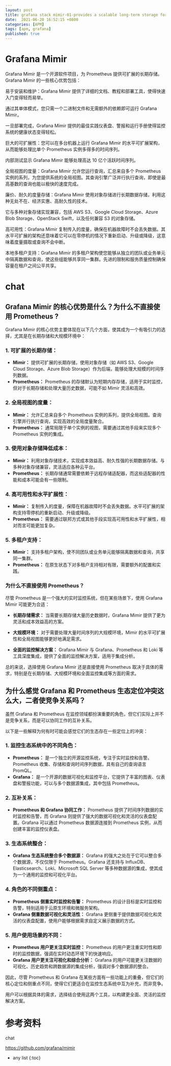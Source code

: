 ```yaml
---
layout: post
title: grafana stack mimir-01-provides a scalable long-term storage for Prometheus.
date:  2021-06-20 16:52:15 +0800
categories: [APM]
tags: [apm, grafana]
published: true
---
```



# Grafana Mimir 

Grafana Mimir 是一个开源软件项目，为 Prometheus 提供可扩展的长期存储。Grafana Mimir 的一些核心优势包括：

易于安装和维护：Grafana Mimir 提供了详细的文档、教程和部署工具，使得快速入门变得轻而易举。

通过其单体模式，您只需一个二进制文件和无需额外的依赖即可运行 Grafana Mimir。

一旦部署完成，Grafana Mimir 提供的最佳实践仪表盘、警报和运行手册使得监控系统的健康状态变得轻松。

巨大的可扩展性：您可以在多台机器上运行 Grafana Mimir 的水平可扩展架构，从而能够处理比单个 Prometheus 实例多得多的时间序列。

内部测试显示 Grafana Mimir 能够处理高达 10 亿个活跃时间序列。

全局视图的度量：Grafana Mimir 允许您运行查询，汇总来自多个 Prometheus 实例的系列，为您提供系统的全局视图。其查询引擎广泛并行执行查询，即使是最高基数的查询也能以极快的速度完成。

廉价、耐久的度量存储：Grafana Mimir 使用对象存储进行长期数据存储，利用这种无处不在、经济实惠、高耐久性的技术。

它与多种对象存储实现兼容，包括 AWS S3、Google Cloud Storage、Azure Blob Storage、OpenStack Swift，以及任何兼容 S3 的对象存储。

高可用性：Grafana Mimir 复制传入的度量，确保在机器故障时不会丢失数据。其水平可扩展的架构还意味着它可以在零停机的情况下重新启动、升级或降级，这意味着度量摄取或查询不会中断。

本地多租户支持：Grafana Mimir 的多租户架构使您能够从独立的团队或业务单元中隔离数据和查询，使这些组能够共享同一集群。先进的限制和服务质量控制确保容量在租户之间公平共享。

# chat

## Grafana Mimir 的核心优势是什么？为什么不直接使用 Prometheus ?

Grafana Mimir 的核心优势主要体现在以下几个方面，使其成为一个有吸引力的选择，尤其是在长期存储和大规模环境中：

### 1. **可扩展的长期存储：**
   - **Mimir：** 提供可扩展的长期存储，使用对象存储（如 AWS S3、Google Cloud Storage、Azure Blob Storage）作为后端，能够处理大规模的时间序列数据。
   - **Prometheus：** Prometheus 的存储默认为短期内存存储，适用于实时监控，但对于长期存储和处理大量历史数据，可能不如 Mimir 灵活和高效。

### 2. **全局视图的度量：**
   - **Mimir：** 允许汇总来自多个 Prometheus 实例的系列，提供全局视图。查询引擎并行执行查询，实现高效的全局度量聚合。
   - **Prometheus：** 通常局限于单个实例的视图，需要通过其他手段来实现多个 Prometheus 实例的集成。

### 3. **使用对象存储降低成本：**
   - **Mimir：** 利用对象存储技术，实现成本效益高、耐久性强的长期数据存储。与多种对象存储兼容，灵活适应各种云平台。
   - **Prometheus：** 长期存储通常需要依赖于远程存储适配器，而这些适配器的性能和成本可能会有一些限制。

### 4. **高可用性和水平扩展性：**
   - **Mimir：** 复制传入的度量，保障在机器故障时不会丢失数据。水平可扩展的架构支持零停机的重新启动、升级或降级。
   - **Prometheus：** 需要通过联邦方式或其他手段实现高可用性和水平扩展性，相对而言可能更加复杂。

### 5. **多租户支持：**
   - **Mimir：** 支持多租户架构，使不同团队或业务单元能够隔离数据和查询，共享同一集群。
   - **Prometheus：** 在原生状态下对多租户支持相对有限，需要额外的配置和实践。

### 为什么不直接使用 Prometheus？

尽管 Prometheus 是一个强大的实时监控系统，但在某些场景下，使用 Grafana Mimir 可能更为合适：

- **长期存储需求：** 当需要长期存储大量历史数据时，Grafana Mimir 提供了更为灵活和成本效益高的方案。

- **大规模环境：** 对于需要处理大量时间序列的大规模环境，Mimir 的水平可扩展性和全局视图能够更好地满足需求。

- **全面的监控解决方案：** Grafana Mimir 与 Grafana、Prometheus 和 Loki 等工具深度集成，提供了全面的监控解决方案，适用于集成分析。

总的来说，选择使用 Grafana Mimir 还是直接使用 Prometheus 取决于具体的需求，特别是在长期存储、大规模环境和全面监控集成等方面的需求。

## 为什么感觉 Grafana 和 Prometheus 生态定位冲突这么大，二者使竞争关系吗？

虽然 Grafana 和 Prometheus 在监控领域都扮演重要的角色，但它们实际上并不是竞争关系，而是可以协同工作的互补关系。

以下是一些解释为何有时可能会感觉它们的生态存在一些定位上的冲突：

### 1. **监控生态系统中的不同角色：**
   - **Prometheus：** 是一个独立的开源监控系统，专注于实时监控和告警。Prometheus 收集、存储和查询时间序列数据，具有自己的查询语言 PromQL。
   - **Grafana：** 是一个开源的数据可视化和监控平台，它提供了丰富的图表、仪表盘和警报功能，可以与多个数据源集成，其中包括 Prometheus。

### 2. **互补关系：**
   - **Prometheus 和 Grafana 协同工作：** Prometheus 提供了时间序列数据的实时监控和告警，而 Grafana 则提供了强大的数据可视化和灵活的仪表盘配置。Grafana 可以通过 Prometheus 数据源连接到 Prometheus 实例，从而创建丰富的监控仪表盘。

### 3. **生态系统整合：**
   - **Grafana 生态系统整合多个数据源：** Grafana 的强大之处在于它可以整合多个数据源，不仅仅限于 Prometheus。Grafana 还支持与 InfluxDB、Elasticsearch、Loki、Microsoft SQL Server 等多种数据源的集成，使其成为一个通用的监控和可视化平台。

### 4. **角色的不同侧重点：**
   - **Prometheus 侧重实时监控和告警：** Prometheus 的设计目标是实时监控和告警，特别适用于云原生环境和微服务架构。
   - **Grafana 侧重数据可视化和灵活性：** Grafana 更侧重于提供数据可视化和灵活的仪表盘配置，使用户能够根据需求自定义展示数据的方式。

### 5. **用户使用场景的不同：**
   - **Prometheus 用户更关注实时监控：** Prometheus 的用户更注重实时性和即时的监控数据，强调在实时动态环境下的快速响应。
   - **Grafana 用户更关注可视化和综合分析：** Grafana 的用户可能更关注数据的可视化、历史趋势和跨数据源的集成分析，强调对多个数据源的整合。

因此，尽管 Prometheus 和 Grafana 在某些方面有一些功能上的重叠，但它们的核心定位和侧重点不同，使得它们更适合在监控生态系统中互为补充，而非竞争。

用户可以根据具体的需求，选择结合使用这两个工具，以构建更全面、灵活的监控解决方案。



# 参考资料

chat

https://github.com/grafana/mimir


* any list
{:toc}